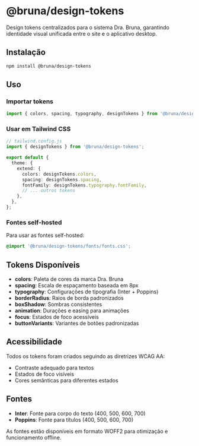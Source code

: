 # @bruna/design-tokens

Design tokens centralizados para o sistema Dra. Bruna, garantindo identidade visual unificada entre o site e o aplicativo desktop.

## Instalação

```bash
npm install @bruna/design-tokens
```

## Uso

### Importar tokens

```typescript
import { colors, spacing, typography, designTokens } from '@bruna/design-tokens';
```

### Usar em Tailwind CSS

```typescript
// tailwind.config.js
import { designTokens } from '@bruna/design-tokens';

export default {
  theme: {
    extend: {
      colors: designTokens.colors,
      spacing: designTokens.spacing,
      fontFamily: designTokens.typography.fontFamily,
      // ... outros tokens
    },
  },
};
```

### Fontes self-hosted

Para usar as fontes self-hosted:

```css
@import '@bruna/design-tokens/fonts/fonts.css';
```

## Tokens Disponíveis

- **colors**: Paleta de cores da marca Dra. Bruna
- **spacing**: Escala de espaçamento baseada em 8px
- **typography**: Configurações de tipografia (Inter + Poppins)
- **borderRadius**: Raios de borda padronizados
- **boxShadow**: Sombras consistentes
- **animation**: Durações e easing para animações
- **focus**: Estados de foco acessíveis
- **buttonVariants**: Variantes de botões padronizadas

## Acessibilidade

Todos os tokens foram criados seguindo as diretrizes WCAG AA:
- Contraste adequado para textos
- Estados de foco visíveis
- Cores semânticas para diferentes estados

## Fontes

- **Inter**: Fonte para corpo do texto (400, 500, 600, 700)
- **Poppins**: Fonte para títulos (400, 500, 600, 700)

As fontes estão disponíveis em formato WOFF2 para otimização e funcionamento offline.
